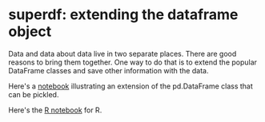 # superdf: extending the dataframe object

Data and data about data live in two separate places. There are good reasons to bring them together. One way to do that is to extend the popular DataFrame classes and save other information with the data. 

Here's a [notebook](superdf.ipynb) illustrating an extension of the pd.DataFrame class that can be pickled.

Here's the [R notebook](superdf.md) for R.

